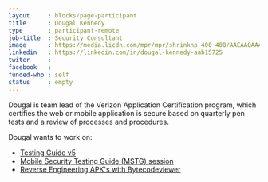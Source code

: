 ```yaml
---
layout     : blocks/page-participant
title      : Dougal Kennedy
type       : participant-remote
job-title  : Security Consultant
image      : https://media.licdn.com/mpr/mpr/shrinknp_400_400/AAEAAQAAAAAAAAj9AAAAJDA3OTA5M2Q1LTQzNzUtNGIyMi1iMDcxLTg2YTE0MDYxZGMwNQ.jpg
linkedin   : https://linkedin.com/in/dougal-kennedy-aab15725
twiter     :
facebook   :
funded-who : self
status     : empty
---
```


Dougal is team lead of the Verizon Application Certification program, which certifies the web or mobile application is secure based on quarterly pen tests and a review of processes and procedures.

Dougal wants to work on: 
* [Testing Guide v5](../../Working-Sessions/Project-Summit/Testing-Guide-v5.html)
* [Mobile Security Testing Guide (MSTG) session](../../Working-Sessions/Mobile-Security/MSTG.html)
* [Reverse Engineering APK's with Bytecodeviewer](../../Working-Sessions/Tools/Bytecodevierwer.html)
